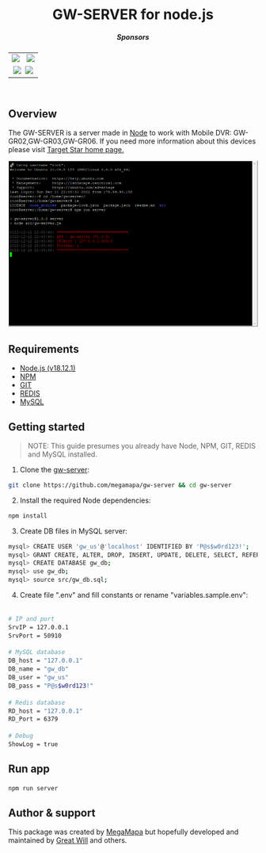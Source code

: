 <h1 align="center">GW-SERVER for node.js</h1>

<h5 align="center">Sponsors</h5>

<div align="center">
  <table cellpadding="5" cellspacing="0" border="0" align="center">
    <tr>
      <td><a href="https://targestar.com/"><img src="https://targestar.com/wp-content/uploads/2022/10/Targestar-favicon.png" width="200px"/></a></td>
      <td><a href="https://www.gpstracker-factory.com/"><img src="https://www.gpstracker-factory.com/wp-content/uploads/2018/05/logo.png" width="200px"/></a></td>
    </tr>
    <tr>
      <td colspan=2 align="center">
        <a href="https://github.com/sponsors/coreybutler"><img src="https://img.shields.io/github/sponsors/megamapa?label=Individual%20Sponsors&logo=github&style=social"/></a>
        &nbsp;<a href="https://github.com/sponsors/megamapa"><img src="https://img.shields.io/badge/-Become%20a%20Sponsor-yellow"/></a>
      </td>
    </tr>
  </table>
</div>
<br/>

## Overview

The GW-SERVER is a server made in [Node](https://nodejs.dev/en/) to work with Mobile DVR: GW-GR02,GW-GR03,GW-GR06.
If you need more information about this devices please visit [Target Star home page.](https://targestar.com/)

![gw-server for node](https://github.com/megamapa/gw-server/blob/main/img/gw-server-1.0.0-screenshot.png.png)

## Requirements
- [Node.js (v18.12.1)](https://nodejs.dev/en/)
- [NPM](https://github.com/npm/cli)
- [GIT](https://git-scm.com/downloads)
- [REDIS](https://github.com/redis/redis)
- [MySQL](https://www.mysql.com/)

## Getting started

> NOTE: This guide presumes you already have Node, NPM, GIT, REDIS and MySQL installed.

1. Clone the [gw-server](https://github.com/megamapa/gw-server):

```sh
git clone https://github.com/megamapa/gw-server && cd gw-server
```

2. Install the required Node dependencies:

```sh
npm install
```

3. Create DB files in MySQL server:

```sh
mysql> CREATE USER 'gw_us'@'localhost' IDENTIFIED BY 'P@s$w0rd123!';
mysql> GRANT CREATE, ALTER, DROP, INSERT, UPDATE, DELETE, SELECT, REFERENCES, RELOAD on *.* TO 'gw_us'@'localhost' WITH GRANT OPTION;
mysql> CREATE DATABASE gw_db;
mysql> use gw_db;
mysql> source src/gw_db.sql;
```

4. Create file ".env" and fill constants or rename "variables.sample.env":

```sh

# IP and port
SrvIP = 127.0.0.1
SrvPort = 50910

# MySQL database
DB_host = "127.0.0.1"
DB_name = "gw_db"
DB_user = "gw_us"
DB_pass = "P@s$w0rd123!"

# Redis database
RD_host = "127.0.0.1"
RD_Port = 6379

# Debug
ShowLog = true

```

## Run app
```sh
npm run server
```

## Author & support

This package was created by [MegaMapa](http://megamapa.com/) but hopefully developed and maintained by [Great Will](https://www.gpstracker-factory.com/) and others.